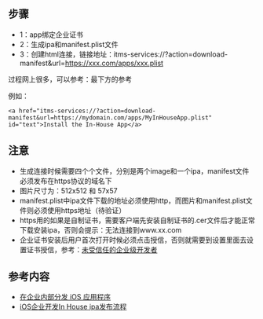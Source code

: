 ##	步骤

-	1：app绑定企业证书
-	2：生成ipa和manifest.plist文件
-	3：创建html连接，链接地址：itms-services://?action=download-manifest&url=https://xxx.com/apps/xxx.plist

过程网上很多，可以参考：最下方的参考

例如：
````
<a href="itms-services://?action=download-manifest&url=https://mydomain.com/apps/MyInHouseApp.plist" id="text">Install the In-House App</a> 
````


##  注意
-	生成连接时候需要四个个文件，分别是两个image和一个ipa，manifest文件 必须发布在https协议的域名下
-	图片尺寸为：512x512 和 57x57
-	manifest.plist中ipa文件下载的地址必须使用http，而图片和manifest.plist文件则必须使用https地址（待验证）
-	https用的如果是自制证书，需要客户端先安装自制证书的.cer文件后才能正常下载安装ipa，否则会提示：无法连接到www.xx.com
-	企业证书安装后用户首次打开时候必须点击授信，否则就需要到设置里面去设置证书授信，参考：[未受信任的企业级开发者](http://jingyan.baidu.com/article/335530da83801c19cb41c39f.html)
 

##  参考内容

-	[在企业内部分发 iOS 应用程序](http://www.cocoachina.com/industry/20140818/9401.html)
-	[iOS企业开发In House ipa发布流程](http://wenku.baidu.com/link?url=YzJkCMo8HggUbH-UGi6GVAa-_FuYavSG5C2eRPLLDXe6cZDmi5QbLg1HJuSUTcpfa6_MQVDtLO5AY9nS_4XjNXNEFDUvHnFqS_e7L-LKmEW)

